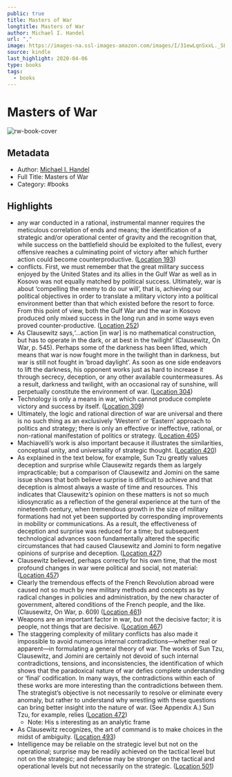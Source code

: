 ```yaml
---
public: true
title: Masters of War
longtitle: Masters of War
author: Michael I. Handel
url: ","
image: https://images-na.ssl-images-amazon.com/images/I/31ewLqnSxxL._SL200_.jpg
source: kindle
last_highlight: 2020-04-06
type: books
tags:
  - books
---
```

# Masters of War

![rw-book-cover](https://images-na.ssl-images-amazon.com/images/I/31ewLqnSxxL._SL200_.jpg)

## Metadata
- Author: [Michael I. Handel](Michael%20I.%20Handel.md)
- Full Title: Masters of War
- Category: #books

## Highlights
- any war conducted in a rational, instrumental manner requires the meticulous correlation of ends and means; the identification of a strategic and/or operational center of gravity and the recognition that, while success on the battlefield should be exploited to the fullest, every offensive reaches a culminating point of victory after which further action could become counterproductive. ([Location 193](https://readwise.io/to_kindle?action=open&asin=B000OI0S1E&location=193))
- conflicts. First, we must remember that the great military success enjoyed by the United States and its allies in the Gulf War as well as in Kosovo was not equally matched by political success. Ultimately, war is about ‘compelling the enemy to do our will’, that is, achieving our political objectives in order to translate a military victory into a political environment better than that which existed before the resort to force. From this point of view, both the Gulf War and the war in Kosovo produced only mixed success in the long run and in some ways even proved counter-productive. ([Location 252](https://readwise.io/to_kindle?action=open&asin=B000OI0S1E&location=252))
- As Clausewitz says,‘…action [in war] is no mathematical construction, but has to operate in the dark, or at best in the twilight’ (Clausewitz, On War, p. 545). Perhaps some of the darkness has been lifted, which means that war is now fought more in the twilight than in darkness, but war is still not fought in ‘broad daylight’. As soon as one side endeavors to lift the darkness, his opponent works just as hard to increase it through secrecy, deception, or any other available countermeasures. As a result, darkness and twilight, with an occasional ray of sunshine, will perpetually constitute the environment of war. ([Location 304](https://readwise.io/to_kindle?action=open&asin=B000OI0S1E&location=304))
- Technology is only a means in war, which cannot produce complete victory and success by itself. ([Location 309](https://readwise.io/to_kindle?action=open&asin=B000OI0S1E&location=309))
- Ultimately, the logic and rational direction of war are universal and there is no such thing as an exclusively ‘Western’ or ‘Eastern’ approach to politics and strategy; there is only an effective or ineffective, rational, or non-rational manifestation of politics or strategy. ([Location 405](https://readwise.io/to_kindle?action=open&asin=B000OI0S1E&location=405))
- Machiavelli’s work is also important because it illustrates the similarities, conceptual unity, and universality of strategic thought. ([Location 420](https://readwise.io/to_kindle?action=open&asin=B000OI0S1E&location=420))
- As explained in the text below, for example, Sun Tzu greatly values deception and surprise while Clausewitz regards them as largely impracticable; but a comparison of Clausewitz and Jomini on the same issue shows that both believe surprise is difficult to achieve and that deception is almost always a waste of time and resources. This indicates that Clausewitz’s opinion on these matters is not so much idiosyncratic as a reflection of the general experience at the turn of the nineteenth century, when tremendous growth in the size of military formations had not yet been supported by corresponding improvements in mobility or communications. As a result, the effectiveness of deception and surprise was reduced for a time; but subsequent technological advances soon fundamentally altered the specific circumstances that had caused Clausewitz and Jomini to form negative opinions of surprise and deception. ([Location 427](https://readwise.io/to_kindle?action=open&asin=B000OI0S1E&location=427))
- Clausewitz believed, perhaps correctly for his own time, that the most profound changes in war were political and social, not material: ([Location 457](https://readwise.io/to_kindle?action=open&asin=B000OI0S1E&location=457))
- Clearly the tremendous effects of the French Revolution abroad were caused not so much by new military methods and concepts as by radical changes in policies and administration, by the new character of government, altered conditions of the French people, and the like. (Clausewitz, On War, p. 609) ([Location 461](https://readwise.io/to_kindle?action=open&asin=B000OI0S1E&location=461))
- Weapons are an important factor in war, but not the decisive factor; it is people, not things that are decisive. ([Location 467](https://readwise.io/to_kindle?action=open&asin=B000OI0S1E&location=467))
- The staggering complexity of military conflicts has also made it impossible to avoid numerous internal contradictions—whether real or apparent—in formulating a general theory of war. The works of Sun Tzu, Clausewitz, and Jomini are certainly not devoid of such internal contradictions, tensions, and inconsistencies, the identification of which shows that the paradoxical nature of war defies complete understanding or ‘final’ codification. In many ways, the contradictions within each of these works are more interesting than the contradictions between them. The strategist’s objective is not necessarily to resolve or eliminate every anomaly, but rather to understand why wrestling with these questions can bring better insight into the nature of war. (See Appendix A.) Sun Tzu, for example, relies ([Location 472](https://readwise.io/to_kindle?action=open&asin=B000OI0S1E&location=472))
    - Note: His s interesting as an analytic frame
- As Clausewitz recognizes, the art of command is to make choices in the midst of ambiguity. ([Location 493](https://readwise.io/to_kindle?action=open&asin=B000OI0S1E&location=493))
- Intelligence may be reliable on the strategic level but not on the operational; surprise may be readily achieved on the tactical level but not on the strategic; and defense may be stronger on the tactical and operational levels but not necessarily on the strategic. ([Location 501](https://readwise.io/to_kindle?action=open&asin=B000OI0S1E&location=501))
